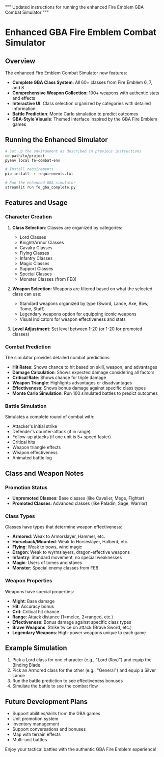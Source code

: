 """
Updated instructions for running the enhanced Fire Emblem GBA Combat Simulator
"""

# Enhanced GBA Fire Emblem Combat Simulator

## Overview

The enhanced Fire Emblem Combat Simulator now features:

- **Complete GBA Class System**: All 60+ classes from Fire Emblem 6, 7, and 8
- **Comprehensive Weapon Collection**: 100+ weapons with authentic stats and effects
- **Interactive UI**: Class selection organized by categories with detailed information
- **Battle Prediction**: Monte Carlo simulation to predict outcomes
- **GBA-Style Visuals**: Themed interface inspired by the GBA Fire Emblem games

## Running the Enhanced Simulator

```bash
# Set up the environment as described in previous instructions
cd path/to/project
pyenv local fe-combat-env

# Install requirements
pip install -r requirements.txt

# Run the enhanced GBA simulator
streamlit run fe_gba_complete.py
```

## Features and Usage

### Character Creation

1. **Class Selection**: Classes are organized by categories:
   - Lord Classes
   - Knight/Armor Classes
   - Cavalry Classes
   - Flying Classes
   - Infantry Classes
   - Magic Classes
   - Support Classes
   - Special Classes
   - Monster Classes (from FE8)

2. **Weapon Selection**: Weapons are filtered based on what the selected class can use:
   - Standard weapons organized by type (Sword, Lance, Axe, Bow, Tome, Staff)
   - Legendary weapons option for equipping iconic weapons
   - Visual indicators for weapon effectiveness and stats

3. **Level Adjustment**: Set level between 1-20 (or 1-20 for promoted classes)

### Combat Prediction

The simulator provides detailed combat predictions:

- **Hit Rates**: Shows chance to hit based on skill, weapon, and advantages
- **Damage Calculation**: Shows expected damage considering all factors
- **Critical Rate**: Shows chance for triple damage
- **Weapon Triangle**: Highlights advantages or disadvantages 
- **Effectiveness**: Shows bonus damage against specific class types
- **Monte Carlo Simulation**: Run 100 simulated battles to predict outcomes

### Battle Simulation

Simulates a complete round of combat with:

- Attacker's initial strike
- Defender's counter-attack (if in range)
- Follow-up attacks (if one unit is 5+ speed faster)
- Critical hits
- Weapon triangle effects
- Weapon effectiveness
- Animated battle log

## Class and Weapon Notes

### Promotion Status

- **Unpromoted Classes**: Base classes (like Cavalier, Mage, Fighter)
- **Promoted Classes**: Advanced classes (like Paladin, Sage, Warrior)

### Class Types

Classes have types that determine weapon effectiveness:

- **Armored**: Weak to Armorslayer, Hammer, etc.
- **Horseback/Mounted**: Weak to Horseslayer, Halberd, etc.
- **Flying**: Weak to bows, wind magic
- **Dragon**: Weak to wyrmslayers, dragon-effective weapons
- **Infantry**: Standard movement, no special weaknesses
- **Magic**: Users of tomes and staves
- **Monster**: Special enemy classes from FE8

### Weapon Properties

Weapons have special properties:

- **Might**: Base damage
- **Hit**: Accuracy bonus
- **Crit**: Critical hit chance
- **Range**: Attack distance (1=melee, 2=ranged, etc.)
- **Effectiveness**: Bonus damage against specific class types
- **Brave Weapons**: Strike twice on attack (Brave Sword, etc.)
- **Legendary Weapons**: High-power weapons unique to each game

## Example Simulation

1. Pick a Lord class for one character (e.g., "Lord (Roy)") and equip the Binding Blade
2. Pick an Armored class for the other (e.g., "General") and equip a Silver Lance
3. Run the battle prediction to see effectiveness bonuses
4. Simulate the battle to see the combat flow

## Future Development Plans

- Support abilities/skills from the GBA games
- Unit promotion system
- Inventory management
- Support conversations and bonuses
- Map with terrain effects
- Multi-unit battles

Enjoy your tactical battles with the authentic GBA Fire Emblem experience!
